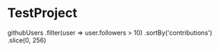 # TestProject

githubUsers
  .filter(user => user.followers > 10)
  .sortBy('contributions')
  .slice(0, 256)
